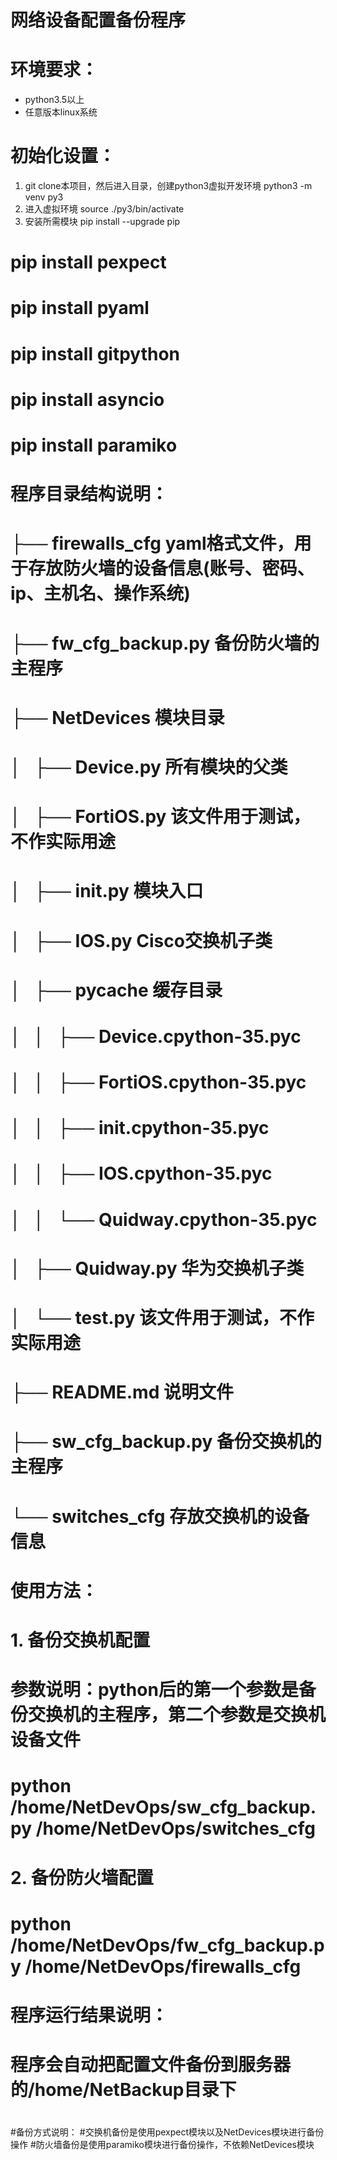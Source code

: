 # 网络设备配置备份程序

# 环境要求：
- python3.5以上
- 任意版本linux系统

# 初始化设置：
1. git clone本项目，然后进入目录，创建python3虚拟开发环境
python3 -m venv py3
2. 进入虚拟环境
source ./py3/bin/activate
3. 安装所需模块
pip install --upgrade pip
# pip install pexpect
# pip install pyaml
# pip install gitpython
# pip install asyncio
# pip install paramiko
# 
#
# 程序目录结构说明：
#
# ├── firewalls_cfg yaml格式文件，用于存放防火墙的设备信息(账号、密码、ip、主机名、操作系统)
# ├── fw_cfg_backup.py 备份防火墙的主程序
# ├── NetDevices 模块目录
# │   ├── Device.py 所有模块的父类
# │   ├── FortiOS.py 该文件用于测试，不作实际用途
# │   ├── __init__.py 模块入口
# │   ├── IOS.py Cisco交换机子类
# │   ├── __pycache__ 缓存目录
# │   │   ├── Device.cpython-35.pyc
# │   │   ├── FortiOS.cpython-35.pyc
# │   │   ├── __init__.cpython-35.pyc
# │   │   ├── IOS.cpython-35.pyc
# │   │   └── Quidway.cpython-35.pyc
# │   ├── Quidway.py 华为交换机子类
# │   └── test.py 该文件用于测试，不作实际用途
# ├── README.md 说明文件
# ├── sw_cfg_backup.py 备份交换机的主程序
# └── switches_cfg 存放交换机的设备信息
# 
# 
# 使用方法：
# 1. 备份交换机配置
# 参数说明：python后的第一个参数是备份交换机的主程序，第二个参数是交换机设备文件
# python /home/NetDevOps/sw_cfg_backup.py /home/NetDevOps/switches_cfg
# 2. 备份防火墙配置
# python /home/NetDevOps/fw_cfg_backup.py /home/NetDevOps/firewalls_cfg
#
#
# 程序运行结果说明：
# 程序会自动把配置文件备份到服务器的/home/NetBackup目录下
#
#
#备份方式说明：
#交换机备份是使用pexpect模块以及NetDevices模块进行备份操作
#防火墙备份是使用paramiko模块进行备份操作，不依赖NetDevices模块
